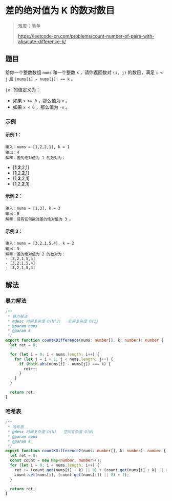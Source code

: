# 差的绝对值为 K 的数对数目

> 难度：简单
>
> https://leetcode-cn.com/problems/count-number-of-pairs-with-absolute-difference-k/

## 题目

给你一个整数数组 `nums` 和一个整数 `k` ，请你返回数对 `(i, j)` 的数目，满足
`i < j` 且 `|nums[i] - nums[j]| == k` 。

`|x|` 的值定义为：

- 如果 `x >= 0` ，那么值为 `x` 。
- 如果 `x < 0` ，那么值为 `-x` 。

### 示例

#### 示例 1：

```
输入：nums = [1,2,2,1], k = 1
输出：4
解释：差的绝对值为 1 的数对为：
```

- [**1**,**2**,2,1]
- [**1**,2,**2**,1]
- [1,**2**,2,**1**]
- [1,2,**2**,**1**]

#### 示例 2：

```
输入：nums = [1,3], k = 3
输出：0
解释：没有任何数对差的绝对值为 3 。
```

#### 示例 3：

```
输入：nums = [3,2,1,5,4], k = 2
输出：3
解释：差的绝对值为 2 的数对为：
- [3,2,1,5,4]
- [3,2,1,5,4]
- [3,2,1,5,4]
```

## 解法

### 暴力解法

```typescript
/**
 * 暴力解法
 * @desc 时间复杂度 O(N^2)   空间复杂度 O(1)
 * @param nums
 * @param k
 */
export function countKDifference(nums: number[], k: number): number {
  let ret = 0;

  for (let i = 0; i < nums.length; i++) {
    for (let j = i + 1; j < nums.length; j++) {
      if (Math.abs(nums[i] - nums[j]) === k) {
        ret++;
      }
    }
  }

  return ret;
}
```

### 哈希表

```typescript
/**
 * 哈希表
 * @desc 时间复杂度 O(N)   空间复杂度 O(N)
 * @param nums
 * @param k
 */
export function countKDifference2(nums: number[], k: number): number {
  let ret = 0;
  const count = new Map<number, number>();
  for (let i = 0; i < nums.length; i++) {
    ret += (count.get(nums[i] - k) || 0) + (count.get(nums[i] + k) || 0);
    count.set(nums[i], (count.get(nums[i]) || 0) + 1);
  }

  return ret;
}
```
